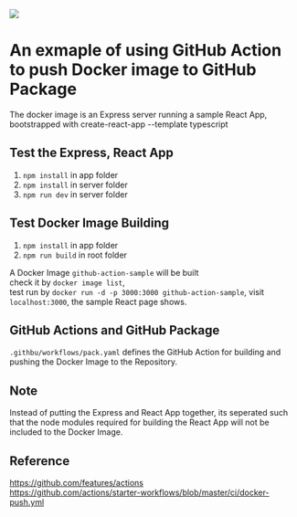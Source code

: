 ![](https://github.com/hkcedricw/react-github-action-docker/workflows/react-in-docker/badge.svg)

# An exmaple of using GitHub Action to push Docker image to GitHub Package
The docker image is an Express server running a sample React App, bootstrapped with create-react-app --template typescript

## Test the Express, React App
1. `npm install` in app folder
2. `npm install` in server folder
3. `npm run dev` in server folder

## Test Docker Image Building
1. `npm install` in app folder
2. `npm run build` in root folder

A Docker Image `github-action-sample` will be built  
check it by `docker image list`,  
test run by `docker run -d -p 3000:3000 github-action-sample`, visit `localhost:3000`, the sample React page shows.

## GitHub Actions and GitHub Package
`.githbu/workflows/pack.yaml` defines the GitHub Action for building and pushing the Docker Image to the Repository.

## Note
Instead of putting the Express and React App together, its seperated such that the node modules required for building the React App will not be included to the Docker Image.

## Reference
https://github.com/features/actions  
https://github.com/actions/starter-workflows/blob/master/ci/docker-push.yml










